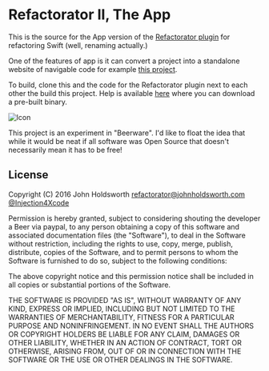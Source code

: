 # Refactorator II, The App

This is the source for the App version of the [Refactorator plugin](https://github.com/johnno1962/Refactorator)
for refactoring Swift (well, renaming actually.)

One of the features of app is it can convert a project into a standalone website of navigable code for
example [this project](http://johnholdsworth.com/refactorator).

To build, clone this and the code for the Refactorator plugin next to each other the build this project.
Help is available [here](http://johnholdsworth.com/refactorator.html) where you can download a pre-built
binary.

![Icon](http://johnholdsworth.com/refactorator2.gif)

This project is an experiment in "Beerware". I'd like to float the idea that while it would be neat if
all software was Open Source that doesn't necessarily mean it has to be free!

## License

Copyright (C) 2016 John Holdsworth refactorator@johnholdsworth.com [@Injection4Xcode](https://twitter.com/@Injection4Xcode)

Permission is hereby granted, subject to considering shouting the developer a Beer via paypal, to any person obtaining a copy of this software and associated documentation files (the "Software"), to deal in the Software without restriction, including the rights to use, copy, merge, publish, distribute, copies of the Software, and to permit persons to whom the Software is furnished to do so, subject to the following conditions:

The above copyright notice and this permission notice shall be included in all copies or substantial portions of the Software.

THE SOFTWARE IS PROVIDED "AS IS", WITHOUT WARRANTY OF ANY KIND, EXPRESS OR IMPLIED, INCLUDING BUT NOT LIMITED TO THE WARRANTIES OF MERCHANTABILITY, FITNESS FOR A PARTICULAR PURPOSE AND NONINFRINGEMENT. IN NO EVENT SHALL THE AUTHORS OR COPYRIGHT HOLDERS BE LIABLE FOR ANY CLAIM, DAMAGES OR OTHER LIABILITY, WHETHER IN AN ACTION OF CONTRACT, TORT OR OTHERWISE, ARISING FROM, OUT OF OR IN CONNECTION WITH THE SOFTWARE OR THE USE OR OTHER DEALINGS IN THE SOFTWARE.
